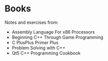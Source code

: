 # Books
Notes and exercises from:

- Assembly Language For x86 Processors
- Beginning C++ Through Game Programming
- C PlusPlus Primer Plus
- Problem Solving with C++
- Qt5 C++ Programming Cookbook

